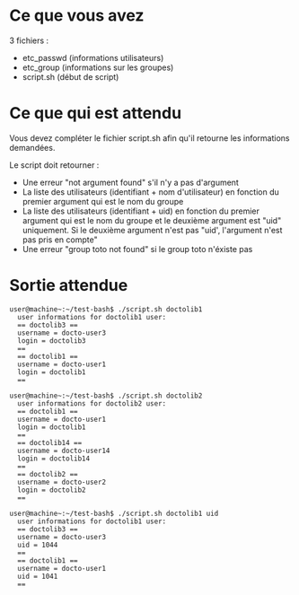 # Ce que vous avez

3 fichiers :
 * etc_passwd (informations utilisateurs)
 * etc_group (informations sur les groupes)
 * script.sh (début de script)


# Ce que qui est attendu

Vous devez compléter le fichier script.sh afin qu'il retourne les informations demandées.

Le script doit retourner :
 * Une erreur "not argument found" s'il n'y a pas d'argument
 * La liste des utilisateurs (identifiant + nom d'utilisateur) en fonction du premier argument qui est le nom du groupe
 * La liste des utilisateurs (identifiant + uid) en fonction du premier argument qui est le nom du groupe et le deuxième argument est "uid" uniquement. Si le deuxième argument n'est pas "uid', l'argument n'est pas pris en compte"
 * Une erreur "group toto not found" si le group toto n'éxiste pas


# Sortie attendue

```
user@machine~:~/test-bash$ ./script.sh doctolib1
  user informations for doctolib1 user:
  == doctolib3 ==
  username = docto-user3
  login = doctolib3
  ==
  == doctolib1 ==
  username = docto-user1
  login = doctolib1
  ==

user@machine~:~/test-bash$ ./script.sh doctolib2
  user informations for doctolib2 user:
  == doctolib1 ==
  username = docto-user1
  login = doctolib1
  ==
  == doctolib14 ==
  username = docto-user14
  login = doctolib14
  ==
  == doctolib2 ==
  username = docto-user2
  login = doctolib2
  ==

user@machine~:~/test-bash$ ./script.sh doctolib1 uid
  user informations for doctolib1 user:
  == doctolib3 ==
  username = docto-user3
  uid = 1044
  ==
  == doctolib1 ==
  username = docto-user1
  uid = 1041
  ==

